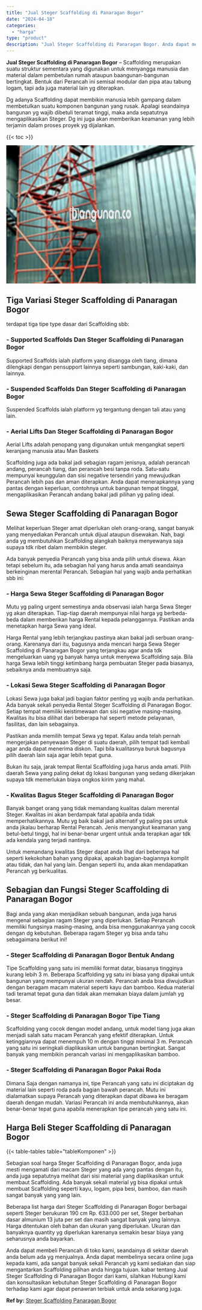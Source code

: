 ```yaml
---
title: "Jual Steger Scaffolding di Panaragan Bogor"
date: "2024-04-18"
categories: 
  - "harga"
type: "product"
description: "Jual Steger Scaffolding di Panaragan Bogor. Anda dapat membeli Perancah di toko kami, seandainya di sekitar daerah anda belum ada yg menjualnya. Anda dapat m..."
---
```


**Jual Steger Scaffolding di Panaragan Bogor** – Scaffolding merupakan suatu struktur sementara yang digunakan untuk menyangga manusia dan material dalam pembetulan rumah ataupun baangunan-bangunan bertingkat. Bentuk dari Perancah ini semisal modular dan pipa atau tabung logam, tapi ada juga material lain yg diterapkan.

Dg adanya Scaffolding dapat membikin manusia lebih gampang dalam membetulkan suatu komponen bangunan yang rusak. Apalagi seandainya bangunan yg wajib dibetuli teramat tinggi, maka anda sepatutnya mengaplikasikan Steger. Dg ini juga akan memberikan keamanan yang lebih terjamin dalam proses proyek yg dijalankan.

{{< toc >}}

![Jual Steger Scaffolding di Panaragan Bogor](/images/sewa-scaffolding-steger-18.png)

## Tiga Variasi Steger Scaffolding di Panaragan Bogor

terdapat tiga tipe type dasar dari Scaffolding sbb:

### \- Supported Scaffolds Dan Steger Scaffolding di Panaragan Bogor

Supported Scaffolds ialah platform yang disangga oleh tiang, dimana dilengkapi dengan pensupport lainnya seperti sambungan, kaki-kaki, dan lainnya.

### \- Suspended Scaffolds Dan Steger Scaffolding di Panaragan Bogor

Suspended Scaffolds ialah platform yg tergantung dengan tali atau yang lain.

### \- Aerial Lifts Dan Steger Scaffolding di Panaragan Bogor

Aerial Lifts adalah penopang yang digunakan untuk mengangkat seperti keranjang manusia atau Man Baskets

Scaffolding juga ada bakal jadi sebagian ragam jenisnya, adalah perancah andang, perancah tiang, dan perancah besi tanpa roda. Satu-satu mempunyai keunggulan dan sisi negative tersendiri yang mewujudkan Perancah lebih pas dan aman diterapkan. Anda dapat menerapkannya yang pantas dengan keperluan, contohnya untuk bangunan tempat tinggal, mengaplikasikan Perancah andang bakal jadi pilihan yg paling ideal.

## Sewa Steger Scaffolding di Panaragan Bogor

Melihat keperluan Steger amat diperlukan oleh orang-orang, sangat banyak yang menyediakan Perancah untuk dijual ataupun disewakan. Nah, bagi anda yg membutuhkan Scaffolding alangkah baiknya menyewanya saja supaya tdk ribet dalam membikin steger.

Ada banyak penyedia Perancah yang bisa anda pilih untuk disewa. Akan tetapi sebelum itu, ada sebagian hal yang harus anda amati seandainya berkeinginan merental Perancah. Sebagian hal yang wajib anda perhatikan sbb ini:

### \- Harga Sewa Steger Scaffolding di Panaragan Bogor

Mutu yg paling urgent semestinya anda observasi ialah harga Sewa Steger yg akan diterapkan. Tiap-tiap daerah mempunyai nilai harga yg berbeda-beda dalam memberikan harga Rental kepada pelanggannya. Pastikan anda menetapkan harga Sewa yang ideal.

Harga Rental yang lebih terjangkau pastinya akan bakal jadi serbuan orang-orang. Karenanya dari itu, bagusnya anda mencari harga Sewa Steger Scaffolding di Panaragan Bogor yang terjangkau agar anda tdk mengeluarkan uang yg banyak hanya untuk menyewa Scaffolding saja. Bila harga Sewa lebih tinggi ketimbang harga pembuatan Steger pada biasanya, sebaiknya anda membuatnya saja.

### \- Lokasi Sewa Steger Scaffolding di Panaragan Bogor

Lokasi Sewa juga bakal jadi bagian faktor penting yg wajib anda perhatikan. Ada banyak sekali penyedia Rental Steger Scaffolding di Panaragan Bogor. Setiap tempat memiliki keistimewaan dan sisi negative masing-masing. Kwalitas itu bisa dilihat dari beberapa hal seperti metode pelayanan, fasilitas, dan lain sebagainya.

Pastikan anda memilih tempat Sewa yg tepat. Kalau anda telah pernah mengerjakan penyewaan Steger di suatu daerah, pilih tempat tadi kembali agar anda dapat menerima diskon. Tapi bila kualitasnya buruk bagusnya pilih daerah lain saja agar lebih tepat guna.

Bukan itu saja, jarak tempat Rental Scaffolding juga harus anda amati. Pilih daerah Sewa yang paling dekat dg lokasi bangunan yang sedang dikerjakan supaya tdk memerlukan biaya ongkos kirim yang mahal.

### \- Kwalitas Bagus Steger Scaffolding di Panaragan Bogor

Banyak banget orang yang tidak memandang kualitas dalam merental Steger. Kwalitas ini akan berdampak fatal apabila anda tidak memperhatikannya. Mutu yg baik bakal jadi alternatif yg paling pas untuk anda jikalau berharap Rental Perancah. Jenis menyangkut keamanan yang betul-betul tinggi, hal ini benar-benar urgent untuk anda terapkan agar tdk ada kendala yang terjadi nantinya.

Untuk memandang kwalitas Steger dapat anda lihat dari beberapa hal seperti kekokohan bahan yang dipakai, apakah bagian-bagiannya komplit atau tidak, dan hal yang lain. Dengan seperti itu, anda akan mendapatkan Perancah yg berkualitas.

## Sebagian dan Fungsi Steger Scaffolding di Panaragan Bogor

Bagi anda yang akan menjadikan sebuah bangunan, anda juga harus mengenal sebagian ragam Steger yang diperlukan. Setiap Perancah memiliki fungsinya masing-masing, anda bisa menggunakannya yang cocok dengan dg kebutuhan. Beberapa ragam Steger yg bisa anda tahu sebagaimana berikut ini!

### \- Steger Scaffolding di Panaragan Bogor Bentuk Andang

Tipe Scaffolding yang satu ini memiliki format datar, biasanya tingginya kurang lebih 3 m. Beberapa Scaffolding yg satu ini biasa yang dipakai untuk bangunan yang mempunyai ukuran rendah. Perancah anda bisa diwujudkan dengan beragam macam material seperti kayu dan bamboo. Kedua material tadi teramat tepat guna dan tidak akan memakan biaya dalam jumlah yg besar.

### \- Steger Scaffolding di Panaragan Bogor Tipe Tiang

Scaffolding yang cocok dengan model andang, untuk model tiang juga akan menjadi salah satu macam Perancah yang efektif diterapkan. Untuk ketinggiannya dapat menempuh 10 m dengan tinggi minimal 3 m. Perancah yang satu ini seringkali diaplikasikan untuk bangunan bertingkat. Sangat banyak yang membikin perancah variasi ini mengaplikasikan bamboo.

### \- Steger Scaffolding di Panaragan Bogor Pakai Roda

Dimana Saja dengan namanya ini, tipe Perancah yang satu ini diciptakan dg material lain seperti roda pada bagian bawah perancah. Mutu ini dialamatkan supaya Perancah yang diterapkan dapat dibawa ke beragam daerah dengan mudah. Variasi Perancah ini anda membutuhkannya, akan benar-benar tepat guna apabila menerapkan tipe perancah yang satu ini.

## Harga Beli Steger Scaffolding di Panaragan Bogor

{{< table-tables table="tableKomponen" >}}

Sebagian soal harga Steger Scaffolding di Panaragan Bogor, anda juga mesti mengamati dari macam Steger yang ada yang pantas dengan itu, anda juga sepatutnya melihat dari sisi material yang diaplikasikan untuk membaut Scaffolding. Ada banyak sekali material yg bisa dipakai untuk membuat Scaffolding seperti kayu, logam, pipa besi, bamboo, dan masih sangat banyak yang yang lain.

Beberapa list harga dari Steger Scaffolding di Panaragan Bogor berbagai seperti Steger berukuran 190 cm Rp. 633.000 per set, Steger berbahan dasar almunium 13 juta per set dan masih sangat banyak yang lainnya. Harga ditentukan oleh bahan dan ukuran yang diperlukan. Ukuran dan banyaknya quantity yg diperlukan karenanya semakin besar biaya yang seharusnya anda bayarkan.

Anda dapat membeli Perancah di toko kami, seandainya di sekitar daerah anda belum ada yg menjualnya. Anda dapat membelinya secara online juga kepada kami, ada sangat banyak sekali Perancah yg kami sediakan dan siap mengantarkan Scaffolding pilihan anda hingga tujuan. kabar tentang Jual Steger Scaffolding di Panaragan Bogor dari kami, silahkan Hubungi kami dan konsultasikan kebutuhan Steger Scaffolding di Panaragan Bogor terhadap kami agar dapat penawran terbiak untuk anda sekarang juga.

**Ref by:** [Steger Scaffolding Panaragan Bogor](https://id.wikipedia.org/wiki/Steger)

